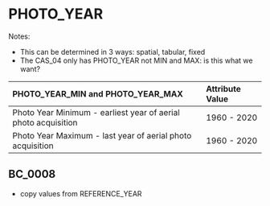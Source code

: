 # PHOTO_YEAR

Notes:

  * This can be determined in 3 ways: spatial, tabular, fixed
  * The CAS_04 only has PHOTO_YEAR not MIN and MAX: is this what we want?

| PHOTO_YEAR_MIN and PHOTO_YEAR_MAX                              | Attribute Value |
| :------------------------------------------------------------- | :-------------- |
| Photo Year Minimum - earliest year of aerial photo acquisition | 1960 - 2020     |
| Photo Year Maximum - last year of aerial photo acquisition     | 1960 - 2020     |


## BC_0008

  * copy values from REFERENCE_YEAR
